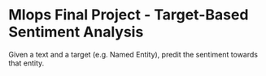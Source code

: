 # Mlops Final Project - Target-Based Sentiment Analysis
Given a text and a target (e.g. Named Entity), predit the sentiment towards that entity.
